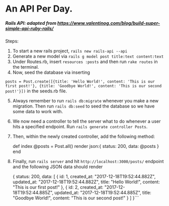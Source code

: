 # An API Per Day.

##### Rails API: adapted from https://www.valentinog.com/blog/build-super-simple-api-ruby-rails/
Steps: 
1) To start a new rails project, ```rails new rails-api --api```
2) Generate a new model via ```rails g model post title:text content:text```
3) Under Routes.rb, insert ```resources :posts``` and then run ```rake routes``` in the terminal.
4) Now, seed the database via inserting 

```posts = Post.create([{title: 'Hello World!', content: 'This is our first post!'}, {title: 'Goodbye World!', content: 'This is our second post!'}])``` 
in the seeds.rb file.

5) Always remember to run ```rails db:migrate``` whenever you make a new migration. Then run ```rails db:seed``` to seed the database so we have some data to work with.
6) We now need a controller to tell the server what to do whenever a user hits a specified endpoint. Run ```rails generate controller Posts```.
7) Then, within the newly created controller, add the following method: 

    def index
    @posts = Post.all()
    render json:{ status: 200, data: @posts }
  end
   
8) Finally, run ```rails server``` and hit ```http://localhost:3000/posts/``` endpoint and the following JSON data should render


    {
    status: 200,
    data: [
            {
            id: 1,
            created_at: "2017-12-18T19:52:44.882Z",
            updated_at: "2017-12-18T19:52:44.882Z",
            title: "Hello World!",
            content: "This is our first post!"
            },
            {
            id: 2,
            created_at: "2017-12-18T19:52:44.885Z",
            updated_at: "2017-12-18T19:52:44.885Z",
            title: "Goodbye World!",
            content: "This is our second post!"
            }
            ]
   }```
